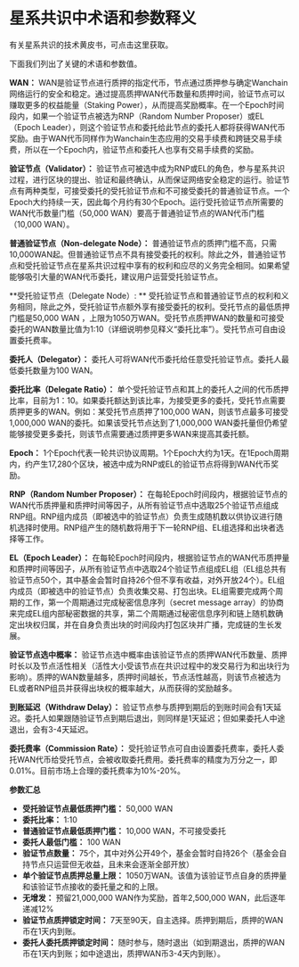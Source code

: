 # 星系共识中术语和参数释义

有关星系共识的技术黄皮书，可点击这里获取。

下面我们列出了关键的术语和参数值。

**WAN：** WAN是验证节点进行质押的指定代币，节点通过质押参与确定Wanchain网络运行的安全和稳定。通过提高质押WAN代币数量和质押时间，验证节点可以赚取更多的权益能量（Staking Power），从而提高奖励概率。在一个Epoch时间段内，如果一个验证节点被选为RNP（Random Number Proposer）或EL（Epoch Leader），则这个验证节点和委托给此节点的委托人都将获得WAN代币奖励。由于WAN代币同样作为Wanchain生态应用的交易手续费和跨链交易手续费，所以在一个Epoch内，验证节点和委托人也享有交易手续费的奖励。
 
**验证节点（Validator）：** 验证节点可被选中成为RNP或EL的角色，参与星系共识过程，进行区块的提出、验证和最终确认，从而保证网络安全稳定的运行。验证节点有两种类型，可接受委托的受托验证节点和不可接受委托的普通验证节点。一个Epoch大约持续一天，因此每个月约有30个Epoch。运行受托验证节点所需要的WAN代币数量门槛（50,000 WAN）要高于普通验证节点的WAN代币门槛（10,000 WAN）。
 
**普通验证节点（Non-delegate Node）：** 普通验证节点的质押门槛不高，只需10,000WAN起。但普通验证节点不具有接受委托的权利。除此之外，普通验证节点和受托验证节点在星系共识过程中享有的权利和应尽的义务完全相同。如果希望能够吸引大量的WAN代币委托，建议用户运营受托验证节点。

**受托验证节点（Delegate Node）: ** 受托验证节点和普通验证节点的权利和义务相同，除此之外，受托验证节点额外享有接受委托的权利。受托节点的最低质押门槛是50,000 WAN ，上限为1050万WAN。受托节点质押WAN的数量和可接受委托的WAN数量比值为1:10（详细说明参见释义“委托比率”）。受托节点可自由设置委托费率。

**委托人（Delegator）：** 委托人可将WAN代币委托给任意受托验证节点。委托人最低委托数量为100 WAN。
 
**委托比率（Delegate Ratio）：** 单个受托验证节点和其上的委托人之间的代币质押比率，目前为1：10。如果委托额达到该比率，为接受更多的委托，受托节点需要质押更多的WAN。例如：某受托节点质押了100,000 WAN，则该节点最多可接受1,000,000 WAN的委托。如果该受托节点达到了1,000,000 WAN委托量但仍希望能够接受更多委托，则该节点需要通过质押更多WAN来提高其委托额。
  
**Epoch：** 1个Epoch代表一轮共识协议周期。1个Epoch大约为1天。在1Epoch周期内，约产生17,280个区块，被选中成为RNP或EL的验证节点将得到WAN代币奖励。
 
**RNP（Random Number Proposer）：** 在每轮Epoch时间段内，根据验证节点的WAN代币质押量和质押时间等因子，从所有验证节点中选取25个验证节点组成RNP组。RNP组内成员（即被选中的验证节点）负责生成随机数以供协议进行随机选择时使用。RNP组产生的随机数将用于下一轮RNP组、EL组选择和出块者选择等工作。
 
**EL（Epoch Leader）：** 在每轮Epoch时间段内，根据验证节点的WAN代币质押量和质押时间等因子，从所有验证节点中选取24个验证节点组成EL组（EL组总共有验证节点50个，其中基金会暂时自持26个但不享有收益，对外开放24个）。EL组内成员（即被选中的验证节点）负责收集交易、打包出块。EL组需要完成两个周期的工作，第一个周期通过完成秘密信息序列（secret message array）的协商来完成EL组内部秘密数据的共享，第二个周期通过秘密信息序列和链上随机数确定出块权归属，并在自身负责出块的时间段内打包区块并广播，完成链的生长发展。
 
**验证节点选中概率：** 验证节点选中概率由该验证节点的质押WAN代币数量、质押时长以及节点活性相关（活性大小受该节点在共识过程中的发交易行为和出块行为影响）。质押的WAN数量越多，质押时间越长，节点活性越高，则该节点被选为EL或者RNP组员并获得出块权的概率越大，从而获得的奖励越多。
 
**到账延迟（Withdraw Delay）：** 验证节点参与质押到期后的到账时间会有1天延迟。委托人如果跟随验证节点到期后退出，则同样是1天延迟；但如果委托人中途退出，会有3-4天延迟。

**委托费率（Commission Rate）：** 受托验证节点可自由设置委托费率，委托人委托WAN代币给受托节点，会被收取委托费用。委托费率的精度为万分之一，即0.01%。目前市场上合理的委托费率为10%-20%。

**参数汇总**
- **受托验证节点最低质押门槛：** 50,000 WAN
- **委托比率：** 1:10
- **普通验证节点最低质押门槛：** 10,000 WAN，不可接受委托
- **委托人最低门槛：** 100 WAN
- **验证节点数量：** 75个，其中对外公开49个，基金会暂时自持26个（基金会自持节点只运营但无收益，且未来会逐渐全部开放）
- **单个验证节点质押总量上限：** 1050万WAN。该值为该验证节点自身的质押量和该验证节点接收的委托量之和的上限。
- **无增发：** 预留21,000,000 WAN作为奖励，首年2,500,000 WAN，此后逐年递减12%
- **验证节点质押锁定时间：** 7天至90天，自主选择。质押到期后，质押的WAN币在1天内到账。
- **委托人委托质押锁定时间：** 随时参与，随时退出（如到期退出，质押的WAN币在1天内到账；如中途退出，质押WAN币3-4天内到账）。 


